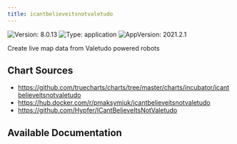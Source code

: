 ```yaml
---
title: icantbelieveitsnotvaletudo
---
```


![Version: 8.0.13](https://img.shields.io/badge/Version-8.0.13-informational?style=flat-square) ![Type: application](https://img.shields.io/badge/Type-application-informational?style=flat-square) ![AppVersion: 2021.2.1](https://img.shields.io/badge/AppVersion-2021.2.1-informational?style=flat-square)

Create live map data from Valetudo powered robots

## Chart Sources

- https://github.com/truecharts/charts/tree/master/charts/incubator/icantbelieveitsnotvaletudo
- https://hub.docker.com/r/pmaksymiuk/icantbelieveitsnotvaletudo
- https://github.com/Hypfer/ICantBelieveItsNotValetudo

## Available Documentation


